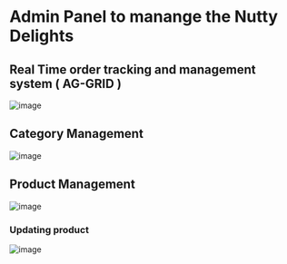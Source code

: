 # Admin Panel to manange the Nutty Delights 

## Real Time order tracking and management system ( AG-GRID )
![image](https://github.com/Nutty-Delights/nutty-delights-frontend-admin/assets/76203573/d2e2eeec-2486-4a68-8007-f76402349b61)

## Category Management
![image](https://github.com/Nutty-Delights/nutty-delights-frontend-admin/assets/76203573/3e1fcfb7-d941-4dfd-8ba5-3c7c37061284)

## Product Management
![image](https://github.com/Nutty-Delights/nutty-delights-frontend-admin/assets/76203573/b4547432-86f3-44fb-8156-22ebd750138f)

### Updating product
![image](https://github.com/Nutty-Delights/nutty-delights-frontend-admin/assets/76203573/f999b43c-bcb4-4fa5-bb99-b698eed99686)




